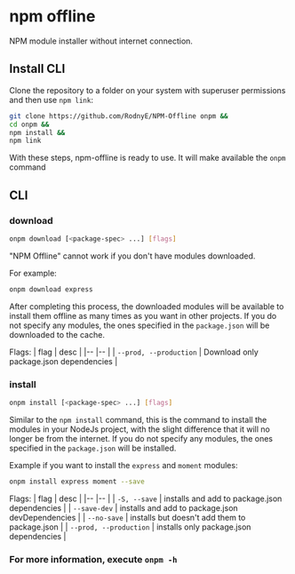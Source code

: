# npm offline
NPM module installer without internet connection.

## Install CLI
Clone the repository to a folder on your system with superuser permissions and 
then use `npm link`:
```sh
git clone https://github.com/RodnyE/NPM-Offline onpm &&
cd onpm &&
npm install &&
npm link
```

With these steps, npm-offline is ready to use.
It will make available the `onpm` command

## CLI
### download
```sh
onpm download [<package-spec> ...] [flags]
```
"NPM Offline" cannot work if you don't have modules downloaded.  
  
For example:
```sh
onpm download express
```
After completing this process, the downloaded modules will be available to 
install them offline as many times as you want in other projects.
If you do not specify any modules, the ones specified in the `package.json` 
will be downloaded to the cache.


Flags:
| flag | desc |
|-- |-- |
| `--prod, --production` | Download only package.json dependencies |

### install
```sh
onpm install [<package-spec> ...] [flags]
```
Similar to the `npm install` command, this is the command to install the 
modules in your NodeJs project, with the slight difference that it will 
no longer be from the internet.
If you do not specify any modules, the ones specified in the `package.json` 
will be installed.


Example if you want to install the `express` and `moment` modules:
```sh
onpm install express moment --save
```

Flags:
| flag | desc |
|-- |-- |
| `-S, --save` | installs and add to package.json dependencies    |
| `--save-dev` | installs and add to package.json devDependencies |
| `--no-save`  | installs but doesn't add them to package.json    |
| `--prod, --production` | installs only package.json dependencies |

### For more information, execute `onpm -h`